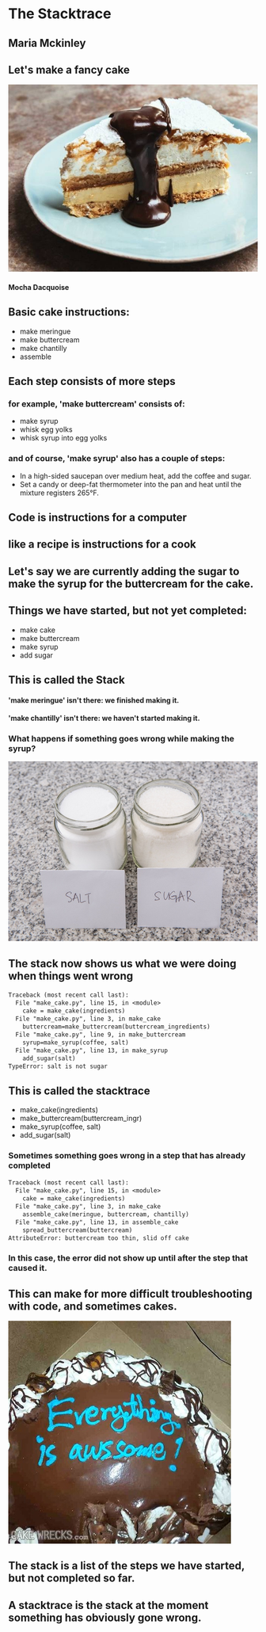 # The Stacktrace

## Maria Mckinley



## Let's make a fancy cake
![alt text](assets/mocha-dacquoise.jpg "Mocha Dacquoise Cake")
#### Mocha Dacquoise




## Basic cake instructions:
* make meringue
* make buttercream
* make chantilly
* assemble




## Each step consists of more steps

### for example, 'make buttercream' consists of: <!-- .element: class="fragment" data-fragment-index="1" -->
* make syrup <!-- .element: class="fragment" data-fragment-index="2" -->
* whisk egg yolks <!-- .element: class="fragment" data-fragment-index="2" -->
* whisk syrup into egg yolks <!-- .element: class="fragment" data-fragment-index="2" -->




### and of course, 'make syrup' also has a couple of steps:
* In a high-sided saucepan over medium heat, add the coffee and sugar. 
* Set a candy or deep-fat thermometer into the pan and heat until the mixture registers 265&deg;F.




## Code is instructions for a computer
## like a recipe is instructions for a cook




## Let's say we are currently adding the sugar to make the syrup for the buttercream for the cake.




## Things we have started, but not yet completed:

* make cake
* make buttercream
* make syrup
* add sugar

## This is called the Stack<!-- .element: class="fragment" data-fragment-index="1" -->

#### 'make meringue' isn't there: we finished making it.<!-- .element: class="fragment" data-fragment-index="2" -->
#### 'make chantilly' isn't there: we haven't started making it.<!-- .element: class="fragment" data-fragment-index="3" -->




### What happens if something goes wrong while making the syrup? 

![alt text](assets/salt_sugar.jpg "Salt or Sugar")




## The stack now shows us what we were doing when things went wrong

```
Traceback (most recent call last):
  File "make_cake.py", line 15, in <module>
    cake = make_cake(ingredients)
  File "make_cake.py", line 3, in make_cake
    buttercream=make_buttercream(buttercream_ingredients)
  File "make_cake.py", line 9, in make_buttercream
    syrup=make_syrup(coffee, salt) 
  File "make_cake.py", line 13, in make_syrup
    add_sugar(salt)
TypeError: salt is not sugar
```

## This is called the stacktrace <!-- .element: class="fragment" data-fragment-index="1" -->




* make_cake(ingredients)
* make_buttercream(buttercream_ingr)
* make_syrup(coffee, salt)
* add_sugar(salt)




### Sometimes something goes wrong in a step that has already completed

```
Traceback (most recent call last):
  File "make_cake.py", line 15, in <module>
    cake = make_cake(ingredients)
  File "make_cake.py", line 3, in make_cake
    assemble_cake(meringue, buttercream, chantilly)
  File "make_cake.py", line 13, in assemble_cake
    spread_buttercream(buttercream)
AttributeError: buttercream too thin, slid off cake
```

### In this case, the error did not show up until after the step that caused it.




## This can make for more difficult troubleshooting with code, and sometimes cakes.




![alt text](assets/cakewreck.jpg "Awesome Cake")




## The stack is a list of the steps we have started, but not completed so far.




## A stacktrace is the stack at the moment something has obviously gone wrong.
